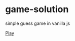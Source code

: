 # game-solution
simple guess game in vanilla js

[Play](https://incandescent-bombolone-003fef.netlify.app/)
